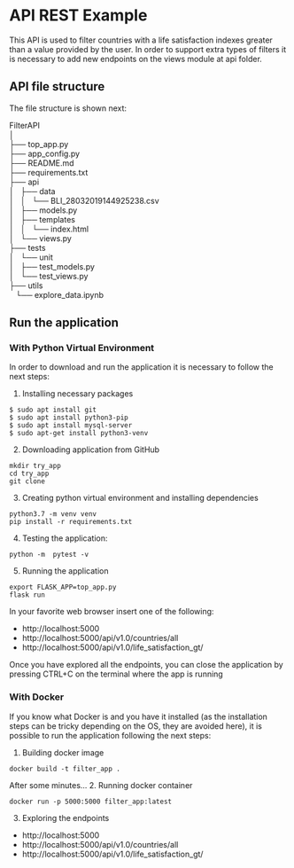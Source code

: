 # API REST Example

This API is used to filter countries with a life satisfaction indexes greater than a value provided by the user. In order to support extra types of filters it is necessary to add new endpoints on the views module at api folder.

## API file structure
The file structure is shown next:

FilterAPI  
│  
├── top_app.py  
├── app_config.py  
├── README.md  
├── requirements.txt  
├── api  
│   ├── data  
│   │   └── BLI_28032019144925238.csv  
│   ├── models.py  
│   ├── templates  
│   │   └── index.html  
│   └── views.py  
├── tests  
│   └── unit  
│       ├── test_models.py  
│       └── test_views.py  
├── utils  
    └── explore_data.ipynb  


## Run the application
### With Python Virtual Environment 
In order to download and run the application it is necessary to follow the next steps:

1. Installing necessary packages
```
$ sudo apt install git
$ sudo apt install python3-pip
$ sudo apt install mysql-server
$ sudo apt-get install python3-venv
```

2. Downloading application from GitHub
```
mkdir try_app
cd try_app
git clone 
```

3. Creating python virtual environment and installing dependencies
```
python3.7 -m venv venv
pip install -r requirements.txt
```

4. Testing the application:
```
python -m  pytest -v
```

5. Running the application
```
export FLASK_APP=top_app.py
flask run
```
In your favorite web browser insert one of the following:
  * http://localhost:5000 
  * http://localhost:5000/api/v1.0/countries/all
  * http://localhost:5000/api/v1.0/life_satisfaction_gt/<index>

Once you have explored all the endpoints, you can close the application by pressing CTRL+C on the terminal where the app is running

### With Docker
If you know what Docker is and you have it installed (as the installation steps can be tricky depending on the OS, they are avoided here), it is possible to run the application following the next steps:
1. Building docker image
```
docker build -t filter_app .
```
After some minutes...
2. Running docker container
```
docker run -p 5000:5000 filter_app:latest
```
3. Exploring the endpoints
  * http://localhost:5000 
  * http://localhost:5000/api/v1.0/countries/all
  * http://localhost:5000/api/v1.0/life_satisfaction_gt/<index>

